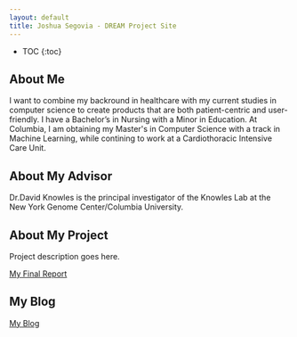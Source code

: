 ```yaml
---
layout: default
title: Joshua Segovia - DREAM Project Site
---
```


* TOC
{:toc}

## About Me

I want to combine my backround in healthcare with my current studies in computer science to create products that are both patient-centric and user-friendly. I have a Bachelor’s in Nursing with a Minor in Education. At Columbia, I am obtaining my Master's in Computer Science with a track in
Machine Learning, while contining to work at a Cardiothoracic Intensive Care Unit. 

## About My Advisor

Dr.David Knowles is the principal investigator of the Knowles Lab at the New York Genome Center/Columbia University. 

## About My Project

Project description goes here.

[My Final Report](files/finalreport.pdf)

## My Blog

[My Blog](blog.html)

